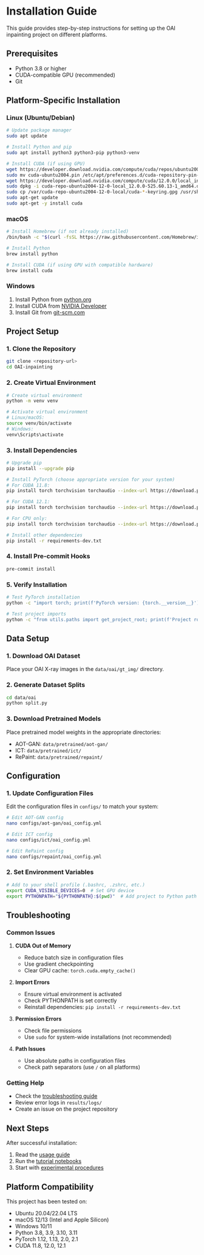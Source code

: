 # Installation Guide

This guide provides step-by-step instructions for setting up the OAI inpainting project on different platforms.

## Prerequisites

- Python 3.8 or higher
- CUDA-compatible GPU (recommended)
- Git

## Platform-Specific Installation

### Linux (Ubuntu/Debian)

```bash
# Update package manager
sudo apt update

# Install Python and pip
sudo apt install python3 python3-pip python3-venv

# Install CUDA (if using GPU)
wget https://developer.download.nvidia.com/compute/cuda/repos/ubuntu2004/x86_64/cuda-ubuntu2004.pin
sudo mv cuda-ubuntu2004.pin /etc/apt/preferences.d/cuda-repository-pin-600
wget https://developer.download.nvidia.com/compute/cuda/12.0.0/local_installers/cuda-repo-ubuntu2004-12-0-local_12.0.0-525.60.13-1_amd64.deb
sudo dpkg -i cuda-repo-ubuntu2004-12-0-local_12.0.0-525.60.13-1_amd64.deb
sudo cp /var/cuda-repo-ubuntu2004-12-0-local/cuda-*-keyring.gpg /usr/share/keyrings/
sudo apt-get update
sudo apt-get -y install cuda
```

### macOS

```bash
# Install Homebrew (if not already installed)
/bin/bash -c "$(curl -fsSL https://raw.githubusercontent.com/Homebrew/install/HEAD/install.sh)"

# Install Python
brew install python

# Install CUDA (if using GPU with compatible hardware)
brew install cuda
```

### Windows

1. Install Python from [python.org](https://www.python.org/downloads/)
2. Install CUDA from [NVIDIA Developer](https://developer.nvidia.com/cuda-downloads)
3. Install Git from [git-scm.com](https://git-scm.com/download/win)

## Project Setup

### 1. Clone the Repository

```bash
git clone <repository-url>
cd OAI-inpainting
```

### 2. Create Virtual Environment

```bash
# Create virtual environment
python -m venv venv

# Activate virtual environment
# Linux/macOS:
source venv/bin/activate
# Windows:
venv\Scripts\activate
```

### 3. Install Dependencies

```bash
# Upgrade pip
pip install --upgrade pip

# Install PyTorch (choose appropriate version for your system)
# For CUDA 11.8:
pip install torch torchvision torchaudio --index-url https://download.pytorch.org/whl/cu118

# For CUDA 12.1:
pip install torch torchvision torchaudio --index-url https://download.pytorch.org/whl/cu121

# For CPU only:
pip install torch torchvision torchaudio --index-url https://download.pytorch.org/whl/cpu

# Install other dependencies
pip install -r requirements-dev.txt
```

### 4. Install Pre-commit Hooks

```bash
pre-commit install
```

### 5. Verify Installation

```bash
# Test PyTorch installation
python -c "import torch; print(f'PyTorch version: {torch.__version__}'); print(f'CUDA available: {torch.cuda.is_available()}')"

# Test project imports
python -c "from utils.paths import get_project_root; print(f'Project root: {get_project_root()}')"
```

## Data Setup

### 1. Download OAI Dataset

Place your OAI X-ray images in the `data/oai/gt_img/` directory.

### 2. Generate Dataset Splits

```bash
cd data/oai
python split.py
```

### 3. Download Pretrained Models

Place pretrained model weights in the appropriate directories:

- AOT-GAN: `data/pretrained/aot-gan/`
- ICT: `data/pretrained/ict/`
- RePaint: `data/pretrained/repaint/`

## Configuration

### 1. Update Configuration Files

Edit the configuration files in `configs/` to match your system:

```bash
# Edit AOT-GAN config
nano configs/aot-gan/oai_config.yml

# Edit ICT config
nano configs/ict/oai_config.yml

# Edit RePaint config
nano configs/repaint/oai_config.yml
```

### 2. Set Environment Variables

```bash
# Add to your shell profile (.bashrc, .zshrc, etc.)
export CUDA_VISIBLE_DEVICES=0  # Set GPU device
export PYTHONPATH="${PYTHONPATH}:$(pwd)"  # Add project to Python path
```

## Troubleshooting

### Common Issues

1. **CUDA Out of Memory**
   - Reduce batch size in configuration files
   - Use gradient checkpointing
   - Clear GPU cache: `torch.cuda.empty_cache()`

2. **Import Errors**
   - Ensure virtual environment is activated
   - Check PYTHONPATH is set correctly
   - Reinstall dependencies: `pip install -r requirements-dev.txt`

3. **Permission Errors**
   - Check file permissions
   - Use `sudo` for system-wide installations (not recommended)

4. **Path Issues**
   - Use absolute paths in configuration files
   - Check path separators (use `/` on all platforms)

### Getting Help

- Check the [troubleshooting guide](troubleshooting.md)
- Review error logs in `results/logs/`
- Create an issue on the project repository

## Next Steps

After successful installation:

1. Read the [usage guide](usage.md)
2. Run the [tutorial notebooks](../notebooks/tutorials/)
3. Start with [experimental procedures](experiments.md)

## Platform Compatibility

This project has been tested on:

- Ubuntu 20.04/22.04 LTS
- macOS 12/13 (Intel and Apple Silicon)
- Windows 10/11
- Python 3.8, 3.9, 3.10, 3.11
- PyTorch 1.12, 1.13, 2.0, 2.1
- CUDA 11.8, 12.0, 12.1
